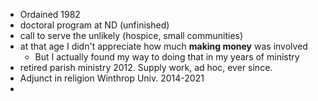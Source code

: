 - Ordained 1982
- doctoral program at ND (unfinished)
- call to serve the unlikely (hospice, small communities)
- at that age I didn't appreciate how much **making money** was involved
	- But I actually found my way to doing that in my years of ministry
- retired parish ministry 2012. Supply work, ad hoc, ever since. 
- Adjunct in religion Winthrop Univ. 2014-2021
- 